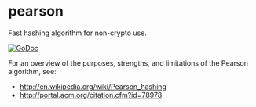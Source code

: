 # pearson
Fast hashing algorithm for non-crypto use.

[![GoDoc](https://godoc.org/github.com/mredivo/pearson?status.svg)](https://godoc.org/github.com/mredivo/pearson)

For an overview of the purposes, strengths, and limitations of the Pearson algorithm, see:

* http://en.wikipedia.org/wiki/Pearson_hashing
* http://portal.acm.org/citation.cfm?id=78978
